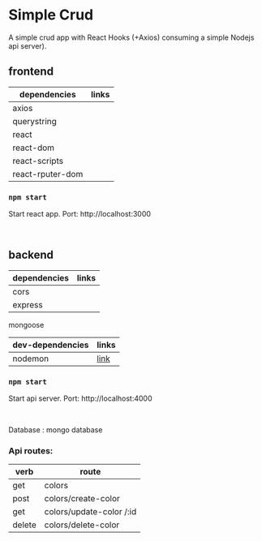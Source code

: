 # Simple Crud
A simple crud app with React Hooks (+Axios) consuming a simple Nodejs api server).


## frontend

| dependencies | links |
| ------ | ----- |
| axios |
| querystring |
| react | 
| react-dom |
| react-scripts |
| react-rputer-dom


### `npm start`
Start react app.
Port: http://localhost:3000

<br>

## backend

| dependencies | links |
| ------ | ----- |
| cors 
| express 
  mongoose

| dev-dependencies | links |
| ------ | ----- |
| nodemon | [link](https://nodemon.io/) |

### `npm start`
Start api server.
Port: http://localhost:4000

<br>

Database : mongo database

### Api routes:

| verb | route |
| ------ | ------ |
| get | colors |
| post | colors/create-color |
| get | colors/update-color /:id |
| delete | colors/delete-color |